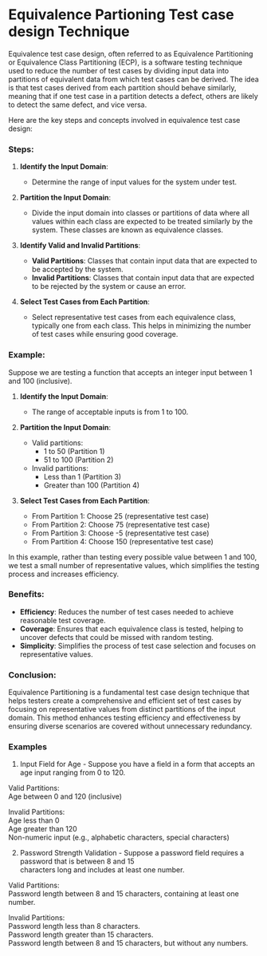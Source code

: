 # Equivalence Partioning Test case design Technique
Equivalence test case design, often referred to as Equivalence Partitioning or Equivalence Class Partitioning (ECP), is a software testing technique used to reduce the number of test cases by dividing input data into partitions of equivalent data from which test cases can be derived. The idea is that test cases derived from each partition should behave similarly, meaning that if one test case in a partition detects a defect, others are likely to detect the same defect, and vice versa.

Here are the key steps and concepts involved in equivalence test case design:

### Steps:

1. **Identify the Input Domain**:
   - Determine the range of input values for the system under test.

2. **Partition the Input Domain**:
   - Divide the input domain into classes or partitions of data where all values within each class are expected to be treated similarly by the system. These classes are known as equivalence classes.

3. **Identify Valid and Invalid Partitions**:
   - **Valid Partitions**: Classes that contain input data that are expected to be accepted by the system.
   - **Invalid Partitions**: Classes that contain input data that are expected to be rejected by the system or cause an error.

4. **Select Test Cases from Each Partition**:
   - Select representative test cases from each equivalence class, typically one from each class. This helps in minimizing the number of test cases while ensuring good coverage.

### Example:

Suppose we are testing a function that accepts an integer input between 1 and 100 (inclusive).

1. **Identify the Input Domain**:
   - The range of acceptable inputs is from 1 to 100.

2. **Partition the Input Domain**:
   - Valid partitions: 
     - 1 to 50 (Partition 1)
     - 51 to 100 (Partition 2)
   - Invalid partitions:
     - Less than 1 (Partition 3)
     - Greater than 100 (Partition 4)

3. **Select Test Cases from Each Partition**:
   - From Partition 1: Choose 25 (representative test case)
   - From Partition 2: Choose 75 (representative test case)
   - From Partition 3: Choose -5 (representative test case)
   - From Partition 4: Choose 150 (representative test case)

In this example, rather than testing every possible value between 1 and 100, we test a small number of representative values, which simplifies the testing process and increases efficiency.

### Benefits:

- **Efficiency**: Reduces the number of test cases needed to achieve reasonable test coverage.
- **Coverage**: Ensures that each equivalence class is tested, helping to uncover defects that could be missed with random testing.
- **Simplicity**: Simplifies the process of test case selection and focuses on representative values.

### Conclusion:

Equivalence Partitioning is a fundamental test case design technique that helps testers create a comprehensive and efficient set of test cases by focusing on representative values from distinct partitions of the input domain. This method enhances testing efficiency and effectiveness by ensuring diverse scenarios are covered without unnecessary redundancy.


### Examples
1. Input Field for Age - Suppose you have a field in a form that accepts an age input ranging from 0 to 120.

Valid Partitions:  
Age between 0 and 120 (inclusive)  

Invalid Partitions:  
Age less than 0  
Age greater than 120  
Non-numeric input (e.g., alphabetic characters, special characters)  

2. Password Strength Validation - Suppose a password field requires a password that is between 8 and 15   
characters long and includes at least one number.

Valid Partitions:  
Password length between 8 and 15 characters, containing at least one number.  

Invalid Partitions:  
Password length less than 8 characters.  
Password length greater than 15 characters.  
Password length between 8 and 15 characters, but without any numbers.  